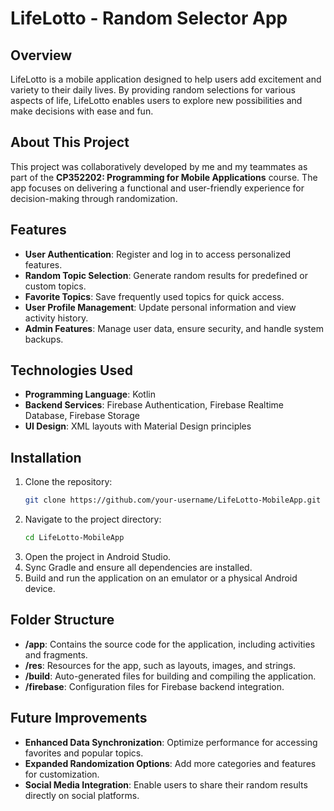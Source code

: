 # LifeLotto - Random Selector App

## Overview
LifeLotto is a mobile application designed to help users add excitement and variety to their daily lives. By providing random selections for various aspects of life, LifeLotto enables users to explore new possibilities and make decisions with ease and fun.

## About This Project
This project was collaboratively developed by me and my teammates as part of the **CP352202: Programming for Mobile Applications** course. The app focuses on delivering a functional and user-friendly experience for decision-making through randomization.

## Features
- **User Authentication**: Register and log in to access personalized features.  
- **Random Topic Selection**: Generate random results for predefined or custom topics.  
- **Favorite Topics**: Save frequently used topics for quick access.  
- **User Profile Management**: Update personal information and view activity history.  
- **Admin Features**: Manage user data, ensure security, and handle system backups.  

## Technologies Used
- **Programming Language**: Kotlin  
- **Backend Services**: Firebase Authentication, Firebase Realtime Database, Firebase Storage  
- **UI Design**: XML layouts with Material Design principles  

## Installation
1. Clone the repository:  
   ```bash
   git clone https://github.com/your-username/LifeLotto-MobileApp.git
2. Navigate to the project directory:
   ```bash
   cd LifeLotto-MobileApp
3. Open the project in Android Studio.
4. Sync Gradle and ensure all dependencies are installed.
5. Build and run the application on an emulator or a physical Android device.

## Folder Structure
- **/app**: Contains the source code for the application, including activities and fragments.  
- **/res**: Resources for the app, such as layouts, images, and strings.  
- **/build**: Auto-generated files for building and compiling the application.  
- **/firebase**: Configuration files for Firebase backend integration.  

## Future Improvements
- **Enhanced Data Synchronization**: Optimize performance for accessing favorites and popular topics.  
- **Expanded Randomization Options**: Add more categories and features for customization.  
- **Social Media Integration**: Enable users to share their random results directly on social platforms.  
